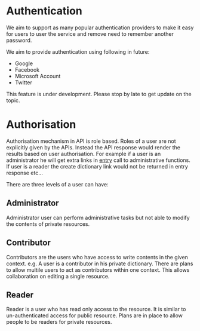 # Authentication

We aim to support as many popular authentication providers to make it easy for users to user the service and remove need to remember another password.

We aim to provide authentication using following in future:

- Google
- Facebook
- Microsoft Account
- Twitter

This feature is under development. Please stop by late to get update on the topic.

# Authorisation

Authorisation mechanism in API is role based. Roles of a user are not explicitly given by the APIs. Instead the API response would render the results based on user authorisation. For example if a user is an administrator he will get extra links in [entry](./entry.md) call to administrative functions. If user is a reader the create dictionary link would not be returned in entry response etc... 

There are three levels of a user can have:

## Administrator

Administrator user can perform administrative tasks but not able to modify the contents of private resources.

## Contributor

Contributors are the users who have access to write contents in the given context. e.g. A user is a contributor in his private dictionary. There are plans to allow multile users to act as contributors within one context. This allows collaboration on editing a single resource.

## Reader

Reader is a user who has read only access to the resource. It is similar to un-authenticated access for public resource. Plans are in place to allow people to be readers for private resources.